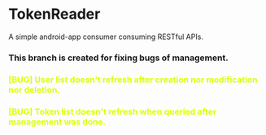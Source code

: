 # TokenReader
 A simple android-app consumer consuming RESTful APIs.

### This branch is created for fixing bugs of management.
### <p style="color:#ddff00">[BUG] User list doesn't refresh after creation nor modification nor deletion.</p>
### <p style="color:#ddff00">[BUG] Token list doesn't refresh when queried after management was done.</p>
